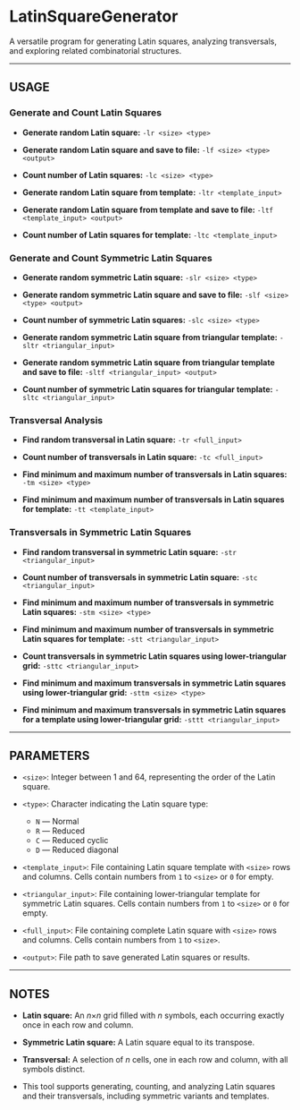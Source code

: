 # LatinSquareGenerator

A versatile program for generating Latin squares, analyzing transversals, and exploring related combinatorial structures.

---

## USAGE

### Generate and Count Latin Squares

- **Generate random Latin square:**
  `-lr <size> <type>`

- **Generate random Latin square and save to file:**
  `-lf <size> <type> <output>`

- **Count number of Latin squares:**
  `-lc <size> <type>`

- **Generate random Latin square from template:**
  `-ltr <template_input>`

- **Generate random Latin square from template and save to file:**
  `-ltf <template_input> <output>`

- **Count number of Latin squares for template:**
  `-ltc <template_input>`

### Generate and Count Symmetric Latin Squares

- **Generate random symmetric Latin square:**
  `-slr <size> <type>`

- **Generate random symmetric Latin square and save to file:**
  `-slf <size> <type> <output>`

- **Count number of symmetric Latin squares:**
  `-slc <size> <type>`

- **Generate random symmetric Latin square from triangular template:**
  `-sltr <triangular_input>`

- **Generate random symmetric Latin square from triangular template and save to file:**
  `-sltf <triangular_input> <output>`

- **Count number of symmetric Latin squares for triangular template:**
  `-sltc <triangular_input>`

### Transversal Analysis

- **Find random transversal in Latin square:**
  `-tr <full_input>`

- **Count number of transversals in Latin square:**
  `-tc <full_input>`

- **Find minimum and maximum number of transversals in Latin squares:**
  `-tm <size> <type>`

- **Find minimum and maximum number of transversals in Latin squares for template:**
  `-tt <template_input>`

### Transversals in Symmetric Latin Squares

- **Find random transversal in symmetric Latin square:**
  `-str <triangular_input>`

- **Count number of transversals in symmetric Latin square:**
  `-stc <triangular_input>`

- **Find minimum and maximum number of transversals in symmetric Latin squares:**
  `-stm <size> <type>`

- **Find minimum and maximum number of transversals in symmetric Latin squares for template:**
  `-stt <triangular_input>`

- **Count transversals in symmetric Latin squares using lower-triangular grid:**
  `-sttc <triangular_input>`

- **Find minimum and maximum transversals in symmetric Latin squares using lower-triangular grid:**
  `-sttm <size> <type>`

- **Find minimum and maximum transversals in symmetric Latin squares for a template using lower-triangular grid:**
  `-sttt <triangular_input>`

---

## PARAMETERS

- `<size>`: Integer between 1 and 64, representing the order of the Latin square.

- `<type>`: Character indicating the Latin square type:
  - `N` — Normal
  - `R` — Reduced
  - `C` — Reduced cyclic
  - `D` — Reduced diagonal

- `<template_input>`: File containing Latin square template with `<size>` rows and columns. Cells contain numbers from `1` to `<size>` or `0` for empty.

- `<triangular_input>`: File containing lower-triangular template for symmetric Latin squares. Cells contain numbers from `1` to `<size>` or `0` for empty.

- `<full_input>`: File containing complete Latin square with `<size>` rows and columns. Cells contain numbers from `1` to `<size>`.

- `<output>`: File path to save generated Latin squares or results.

---

## NOTES

- **Latin square:** An *n*×*n* grid filled with *n* symbols, each occurring exactly once in each row and column.

- **Symmetric Latin square:** A Latin square equal to its transpose.

- **Transversal:** A selection of *n* cells, one in each row and column, with all symbols distinct.

- This tool supports generating, counting, and analyzing Latin squares and their transversals, including symmetric variants and templates.

